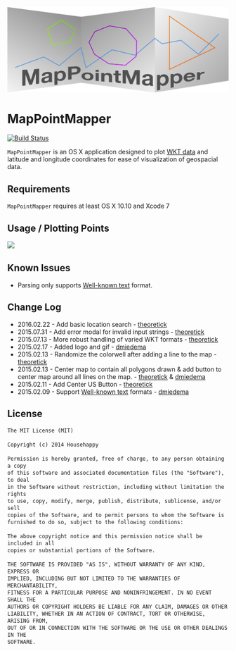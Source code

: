 ![](assets/logo.png)

MapPointMapper
==============

[![Build Status](https://travis-ci.org/househappy/MapPointMapper.svg?branch=master)](https://travis-ci.org/househappy/MapPointMapper)

`MapPointMapper` is an OS X application designed to plot [WKT data](https://en.wikipedia.org/wiki/Well-known_text) and latitude and longitude coordinates for ease of visualization of geospacial data.

## Requirements

`MapPointMapper` requires at least OS X 10.10 and Xcode 7

## Usage / Plotting Points

![](assets/mappointmapper.gif)

## Known Issues

- Parsing only supports [Well-known text][well-known-text] format.

## Change Log

- 2016.02.22 - Add basic location search - [theoretick][theoretick]
- 2015.07.31 - Add error modal for invalid input strings - [theoretick][theoretick]
- 2015.07.13 - More robust handling of varied WKT formats - [theoretick][theoretick]
- 2015.02.17 - Added logo and gif - [dmiedema][dmiedema]
- 2015.02.13 - Randomize the colorwell after adding a line to the map - [theoretick][theoretick]
- 2015.02.13 - Center map to contain all polygons drawn & add button to center map around all lines on the map. - [theoretick][theoretick] & [dmiedema][dmiedema]
- 2015.02.11 - Add Center US Button - [theoretick][theoretick]
- 2015.02.09 - Support [Well-known text][well-known-text] formats - [dmiedema][dmiedema]

[well-known-text]: https://en.wikipedia.org/wiki/Well-known_text
[dmiedema]: https://github.com/dmiedema
[theoretick]: https://github.com/theoretick

## License

    The MIT License (MIT)

    Copyright (c) 2014 Househappy

    Permission is hereby granted, free of charge, to any person obtaining a copy
    of this software and associated documentation files (the "Software"), to deal
    in the Software without restriction, including without limitation the rights
    to use, copy, modify, merge, publish, distribute, sublicense, and/or sell
    copies of the Software, and to permit persons to whom the Software is
    furnished to do so, subject to the following conditions:

    The above copyright notice and this permission notice shall be included in all
    copies or substantial portions of the Software.

    THE SOFTWARE IS PROVIDED "AS IS", WITHOUT WARRANTY OF ANY KIND, EXPRESS OR
    IMPLIED, INCLUDING BUT NOT LIMITED TO THE WARRANTIES OF MERCHANTABILITY,
    FITNESS FOR A PARTICULAR PURPOSE AND NONINFRINGEMENT. IN NO EVENT SHALL THE
    AUTHORS OR COPYRIGHT HOLDERS BE LIABLE FOR ANY CLAIM, DAMAGES OR OTHER
    LIABILITY, WHETHER IN AN ACTION OF CONTRACT, TORT OR OTHERWISE, ARISING FROM,
    OUT OF OR IN CONNECTION WITH THE SOFTWARE OR THE USE OR OTHER DEALINGS IN THE
    SOFTWARE.


